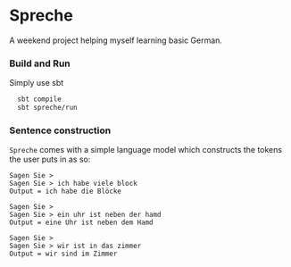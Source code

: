 # Spreche

A weekend project helping myself learning basic German.

### Build and Run

Simply use sbt

```bash
  sbt compile
  sbt spreche/run
```

### Sentence construction

`Spreche` comes with a simple language model which constructs the tokens the user puts in as so:

```
Sagen Sie > 
Sagen Sie > ich habe viele block
Output = ich habe die Blöcke

Sagen Sie > 
Sagen Sie > ein uhr ist neben der hamd
Output = eine Uhr ist neben dem Hamd

Sagen Sie >
Sagen Sie > wir ist in das zimmer
Output = wir sind im Zimmer
```